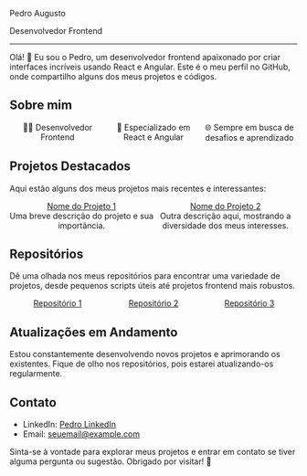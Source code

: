 <p> Pedro Augusto </p>
<p>Desenvolvedor Frontend </p>
<hr>

Olá! 👋 Eu sou o Pedro, um desenvolvedor frontend apaixonado por criar interfaces incríveis usando React e Angular. Este é o meu perfil no GitHub, onde compartilho alguns dos meus projetos e códigos.

## Sobre mim

<div style="display:flex; align-items:center; justify-content: space-between;">
    <div style="flex: 1; text-align: center;">👨‍💻 Desenvolvedor Frontend</div>
    <div style="flex: 1; text-align: center;">🚀 Especializado em React e Angular</div>
    <div style="flex: 1; text-align: center;">🌐 Sempre em busca de desafios e aprendizado</div>
</div>

## Projetos Destacados

Aqui estão alguns dos meus projetos mais recentes e interessantes:

<div style="display:flex; align-items:center; justify-content: space-between;">
    <div style="flex: 1; text-align: center;"><a href="link_do_projeto_1">Nome do Projeto 1</a><br/>Uma breve descrição do projeto e sua importância.</div>
    <div style="flex: 1; text-align: center;"><a href="link_do_projeto_2">Nome do Projeto 2</a><br/>Outra descrição aqui, mostrando a diversidade dos meus interesses.</div>
</div>

## Repositórios

Dê uma olhada nos meus repositórios para encontrar uma variedade de projetos, desde pequenos scripts úteis até projetos frontend mais robustos.

<div style="display:flex; align-items:center; justify-content: space-between;">
    <div style="flex: 1; text-align: center;"><a href="link_do_repositorio_1">Repositório 1</a></div>
    <div style="flex: 1; text-align: center;"><a href="link_do_repositorio_2">Repositório 2</a></div>
    <div style="flex: 1; text-align: center;"><a href="link_do_repositorio_3">Repositório 3</a></div>
</div>

## Atualizações em Andamento

Estou constantemente desenvolvendo novos projetos e aprimorando os existentes. Fique de olho nos repositórios, pois estarei atualizando-os regularmente.

## Contato

- LinkedIn: [Pedro LinkedIn](link_do_linkedin)
- Email: seuemail@example.com

Sinta-se à vontade para explorar meus projetos e entrar em contato se tiver alguma pergunta ou sugestão. Obrigado por visitar! 🚀
